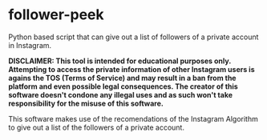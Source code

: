 # follower-peek
Python based script that can give out a list of followers of a private account in Instagram.

**DISCLAIMER: This tool is intended for educational purposes only. Attempting to access the private information of other Instagram users is agains the TOS (Terms of Service) and may result in a ban from the platform and even possible legal consequences. The creator of this software doesn't condone any illegal uses and as such won't take responsibility for the misuse of this software.**

This software makes use of the recomendations of the Instagram Algorithm to give out a list of the followers of a private account.
